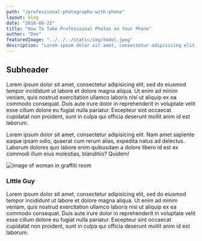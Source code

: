 ```yaml
---
path: "/professional-photographs-with-phone"
layout: blog
date: "2018-08-22"
title: "How To Take Professional Photos on Your Phone"
author: "Doe"
featuredImage: "../../../static/img/model.jpeg"
description: "Lorem ipsum dolor sit amet, consectetur adipisicing elit, sed do eiusmod tempor incididunt ut labore et dolore magna aliqua."
---
```


## Subheader
Lorem ipsum dolor sit amet, consectetur adipisicing elit, sed do eiusmod tempor incididunt ut labore et dolore magna aliqua. Ut enim ad minim veniam, quis nostrud exercitation ullamco laboris nisi ut aliquip ex ea commodo consequat. Duis aute irure dolor in reprehenderit in voluptate velit esse cillum dolore eu fugiat nulla pariatur. Excepteur sint occaecat cupidatat non proident, sunt in culpa qui officia deserunt mollit anim id est laborum.

Lorem ipsum dolor sit amet, consectetur adipisicing elit. Nam amet sapiente eaque ipsam odio, quaerat cum rerum alias, expedita natus ad delectus. Laborum dolores quo labore enim quibusdam a dolore libero id est ex commodi illum eius molestias, blanditiis? Quidem!

![image of woman in graffiti room](https://images.unsplash.com/photo-1535375154065-c00a3eeacb65?ixlib=rb-0.3.5&ixid=eyJhcHBfaWQiOjEyMDd9&s=c6569b3d2ac1c2fdf49f6ac6112bbac0&auto=format&fit=crop&w=1050&q=80 "numb 1")


### Little Guy
Lorem ipsum dolor sit amet, consectetur adipisicing elit, sed do eiusmod tempor incididunt ut labore et dolore magna aliqua. Ut enim ad minim veniam, quis nostrud exercitation ullamco laboris nisi ut aliquip ex ea commodo consequat. Duis aute irure dolor in reprehenderit in voluptate velit esse cillum dolore eu fugiat nulla pariatur. Excepteur sint occaecat cupidatat non proident, sunt in culpa qui officia deserunt mollit anim id est laborum.
